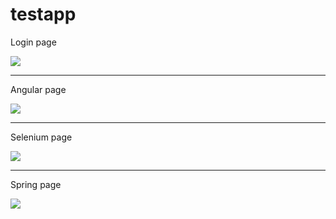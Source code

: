 # testapp

<p align="center">
  <p>Login page</p>
  <a href="https://raw.githubusercontent.com/maciekp85/testapp/3273da71563af06c39b4c669aef4f3cb59bf1057/src/main/webapp/assets/images/login_page.png"><img src="https://raw.githubusercontent.com/maciekp85/testapp/3273da71563af06c39b4c669aef4f3cb59bf1057/src/main/webapp/assets/images/login_page_small.png" /></a>
</p>
<hr>
<p align="center">
  <p>Angular page</p>
  <a href="https://raw.githubusercontent.com/maciekp85/testapp/3273da71563af06c39b4c669aef4f3cb59bf1057/src/main/webapp/assets/images/angular_page.png"><img src="https://raw.githubusercontent.com/maciekp85/testapp/3273da71563af06c39b4c669aef4f3cb59bf1057/src/main/webapp/assets/images/angular_page_small.png" /></a>
</p>
<hr>
<p align="center">
  <p>Selenium page</p>
  <a href="https://raw.githubusercontent.com/maciekp85/testapp/8cb74d9856e7f83ce3d8ab17e2e4f486b9b03a4c/src/main/webapp/assets/images/selenium_page.png"><img src="https://raw.githubusercontent.com/maciekp85/testapp/8cb74d9856e7f83ce3d8ab17e2e4f486b9b03a4c/src/main/webapp/assets/images/selenium_page_small.png" /></a>
</p>
<hr>
<p align="center">
  <p>Spring page</p>
   <a href="https://raw.githubusercontent.com/maciekp85/testapp/3273da71563af06c39b4c669aef4f3cb59bf1057/src/main/webapp/assets/images/spring_page.png"><img src="https://raw.githubusercontent.com/maciekp85/testapp/3273da71563af06c39b4c669aef4f3cb59bf1057/src/main/webapp/assets/images/spring_page_small.png" /></a>
</p>



